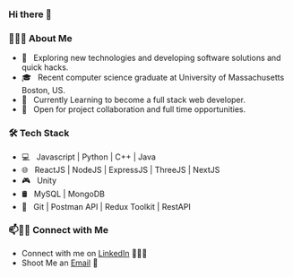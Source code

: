 ### Hi there 👋

<!--
**Mrcode3/Mrcode3** is a ✨ _special_ ✨ repository because its `README.md` (this file) appears on your GitHub profile.

-->

<h3> 👨🏻‍💻 About Me </h3>

- 🤔 &nbsp; Exploring new technologies and developing software solutions and quick hacks.
- 🎓 &nbsp; Recent computer science graduate at University of Massachusetts Boston, US.
- 🌱 &nbsp; Currently Learning to become a full stack web developer.
- 👀 &nbsp; Open for project collaboration and full time opportunities. 

<h3>🛠 Tech Stack</h3>

- 💻 &nbsp; Javascript | Python | C++ | Java
- 🌐 &nbsp; ReactJS | NodeJS | ExpressJS | ThreeJS | NextJS   
- 🎮 &nbsp; Unity
- 🛢 &nbsp; MySQL | MongoDB
- 🔧 &nbsp; Git | Postman API | Redux Toolkit | RestAPI


### 📫🤝🏻 Connect with Me

 - Connect with me on [LinkedIn](https://www.linkedin.com/in/zechao-lin/) 👨🏻‍💻
 - Shoot Me an [Email](mailto:zechaolin@hotmail.com) 💌
